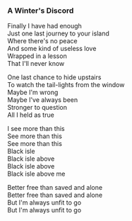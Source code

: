 ### A Winter's Discord

Finally I have had enough  
Just one last journey to your island  
Where there's no peace  
And some kind of useless love  
Wrapped in a lesson  
That I'll never know

One last chance to hide upstairs  
To watch the tail-lights from the window  
Maybe I'm wrong  
Maybe I've always been  
Stronger to question  
All I held as true

I see more than this  
See more than this  
See more than this  
Black isle  
Black isle above  
Black isle above  
Black isle above me

Better free than saved and alone  
Better free than saved and alone  
But I'm always unfit to go  
But I'm always unfit to go